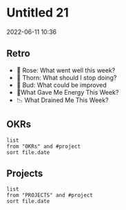 # Untitled 21
2022-06-11 10:36
## Retro
-   🌹 Rose: What went well this week?
-   🌵 Thorn: What should I stop doing?
-   🌱 Bud: What could be improved
-   🔋What Gave Me Energy This Week?
-   📉 What Drained Me This Week?

## OKRs
```dataview
list
from "OKRs" and #project 
sort file.date
```

## Projects
```dataview
list
from "PROJECTS" and #project 
sort file.date
```